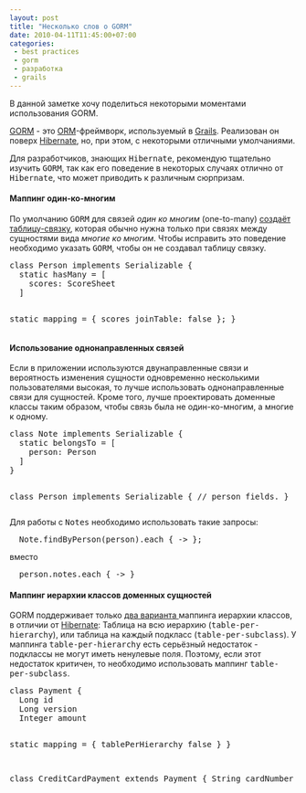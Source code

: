 ```yaml
---
layout: post
title: "Несколько слов о GORM"
date: 2010-04-11T11:45:00+07:00
categories:
 - best practices
 - gorm
 - разработка
 - grails
---
```


<div class='post'>
<p>В данной заметке хочу поделиться некоторыми моментами использования GORM.</p>
<p><a href="http://grails.org/doc/latest/guide/5.%20Object%20Relational%20Mapping%20%28GORM%29.html">GORM</a> - это <a href="http://en.wikipedia.org/wiki/Object-relational_mapping">ORM</a>-фреймворк, используемый в <a href="http://grails.org/">Grails</a>. Реализован он поверх <a href="http://hibernate.org/">Hibernate</a>, но, при этом, с некоторыми отличными умолчаниями.</p>
<p>Для разработчиков, знающих <tt>Hibernate</tt>, рекомендую тщательно изучить <tt>GORM</tt>, так как его поведение в некоторых случаях отлично от <tt>Hibernate</tt>, что может приводить к различным сюрпризам.</p>
<h4></h4>
<h4>Маппинг один-ко-многим</h4>
<p>По умолчанию <tt>GORM</tt> для связей <em>один ко многим</em> (one-to-many) <a href="http://www.grails.org/doc/latest/guide/5.%20Object%20Relational%20Mapping%20%28GORM%29.html#5.2.1.2%20One-to-many" title="Grails will, by default, map this kind of relationship with a join table.">создаёт таблицу-связку</a>, которая обычно нужна только при связях между сущностями вида <em>многие ко многим</em>. Чтобы исправить это поведение необходимо указать <tt>GORM</tt>, чтобы он не создавал таблицу связку.</p>
<pre class="brush: java; highlight: [7]">
class Person implements Serializable {
  static hasMany = [
    scores: ScoreSheet
  ]
  
  static mapping = {
    scores joinTable: false
  };
}
</pre>
<h4>Использование однонаправленных связей</h4>
<p>Если в приложении используются двунаправленные связи и вероятность изменения сущности одновременно несколькими пользователями высокая, то лучше использовать однонаправленные связи для сущностей. Кроме того, лучше проектировать доменные классы таким образом, чтобы связь была не один-ко-многим, а многие к одному.</p>
<pre class="brush: java">
class Note implements Serializable {
  static belongsTo = [
    person: Person
  ]
}

class Person implements Serializable {
  // person fields.
}
</pre>
<p>Для работы с <tt>Notes</tt> необходимо использовать такие запросы: </p>
<pre class="brush: java">
  Note.findByPerson(person).each { -&gt; };
</pre>
<p> вместо </p>
<pre class="brush: java">
  person.notes.each { -&gt; }
</pre>
<h4>Маппинг иерархии классов доменных сущностей</h4>
<p>GORM поддерживает только <a href="http://www.grails.org/doc/latest/guide/5.%20Object%20Relational%20Mapping%20%28GORM%29.html#5.2.3%20Inheritance%20in%20GORM">два варианта </a>маппинга иерархии классов, в отличии от <a href="http://docs.jboss.org/hibernate/stable/core/reference/en/html/inheritance.html">Hibernate</a>: Таблица на всю иерархию (<tt>table-per-hierarchy</tt>), или таблица на каждый подкласс (<tt>table-per-subclass</tt>). У маппинга <tt>table-per-hierarchy</tt> есть серьёзный недостаток - подклассы не могут иметь ненулевые поля. Поэтому, если этот недостаток критичен, то необходимо использовать маппинг <tt>table-per-subclass</tt>.</p>
<pre class="brush: java; highlight: [7]">
class Payment {
  Long id
  Long version
  Integer amount

  static mapping = {
    tablePerHierarchy false
  }
}

class CreditCardPayment extends Payment {
  String cardNumber
}
 </pre></div>
